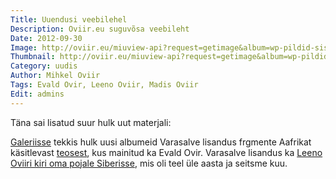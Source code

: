 ```yaml
---
Title: Uuendusi veebilehel
Description: Oviir.eu suguvõsa veebileht
Date: 2012-09-30
Image: http://oviir.eu/miuview-api?request=getimage&album=wp-pildid-sisusse&item=2012-09-30-uuendusi-veebilehel.jpg&size=600&mode=longest
Thumbnail: http://oviir.eu/miuview-api?request=getimage&album=wp-pildid-sisusse&item=2012-09-30-uuendusi-veebilehel.jpg&size=600&mode=square
Category: uudis
Author: Mihkel Oviir
Tags: Evald Ovir, Leeno Oviir, Madis Oviir
Edit: admins
---
```


Täna sai lisatud suur hulk uut materjali:

<a href="%base_url%/pildid" title="Galerii">Galeriisse</a> tekkis hulk uusi albumeid
Varasalve lisandus frgmente Aafrikat käsitlevast <a href="%base_url%/varasalv/tsivilisatsioonide-kohtumine-aafrikas" title="Tsivilisatsioonide kohtumine aafrikas">teosest</a>, kus mainitud ka Evald Ovir.
Varasalve lisandus ka <a href="%base_url%/varasalv/leeno-oviiri-kiri-pojale-siberisse" title="Leeno Oviiri kiri oma pojale Siberisse">Leeno Oviiri kiri oma pojale Siberisse</a>, mis oli teel üle aasta ja seitsme kuu.
